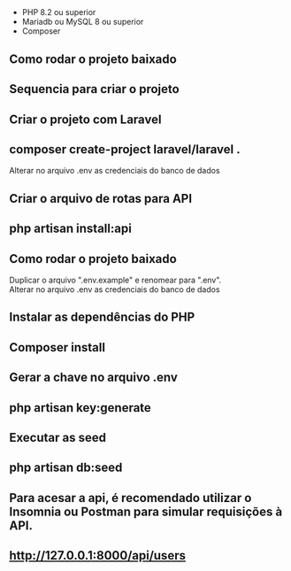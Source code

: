 ##

* PHP 8.2 ou superior
* Mariadb ou MySQL 8 ou superior
* Composer

## Como rodar o projeto baixado



## Sequencia para criar o projeto
Criar o projeto com Laravel
---
composer create-project laravel/laravel .
----

Alterar no arquivo .env as credenciais do banco de dados <br>

Criar o arquivo de rotas para API
---

php artisan install:api
---

## Como rodar o projeto baixado

Duplicar o arquivo ".env.example" e renomear para ".env".<br>
Alterar no arquivo .env as credenciais do banco de dados<br>

Instalar as dependências do PHP
---

Composer install
---

Gerar a chave no arquivo .env
---

php artisan key:generate
---

Executar as seed
---

php artisan db:seed
---

Para acesar a api, é recomendado utilizar o Insomnia ou Postman para simular requisições à API.
---

http://127.0.0.1:8000/api/users
---

